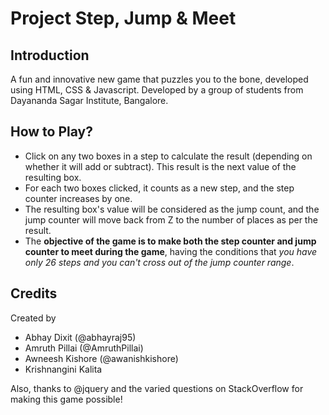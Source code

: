 # Project Step, Jump &amp; Meet

Introduction
-
A fun and innovative new game that puzzles you to the bone, developed using HTML, CSS &amp; Javascript. Developed by a group of students from Dayananda Sagar Institute, Bangalore.

How to Play?
-
* Click on any two boxes in a step to calculate the result (depending on whether it will add or subtract). This result is the next value of the resulting box.
* For each two boxes clicked, it counts as a new step, and the step counter increases by one.
* The resulting box's value will be considered as the jump count, and the jump counter will move back from Z to the number of places as per the result.
* The **objective of the game is to make both the step counter and jump counter to meet during the game**, having the conditions that *you have only 26 steps and you can't cross out of the jump counter range*.

Credits
-
Created by
* Abhay Dixit (@abhayraj95)
* Amruth Pillai (@AmruthPillai)
* Awneesh Kishore (@awanishkishore)
* Krishnangini Kalita

Also, thanks to @jquery and the varied questions on StackOverflow for making this game possible!
